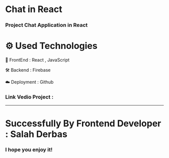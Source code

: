 # Chat in React 

### Project Chat Application in React  


# ⚙️ Used Technologies

💅 FrontEnd : React , JavaScript  

🛠 Backend : Firebase

☁️ Deployment : Github


### Link Vedio Project : 

-----------------------------------------


# Successfully By  Frontend Developer : Salah Derbas 

### I hope you enjoy it!
